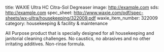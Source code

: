 title: WAXIE Ultra HC Citra-Sol Degreaser
image: http://example.com
sds: http://example.com
spec_sheet: http://www.waxie.com/pdf/spec-sheets/wx-ultra/housekeeping/322009.pdf
waxie_item_number: 322009
category: housekeeping & facility & maintenance

All Purpose product that is specially designed for all housekeeping and janitorial cleaning challenges. No caustics, no abrasives and no other irritating additives. Non-rinse formula.
